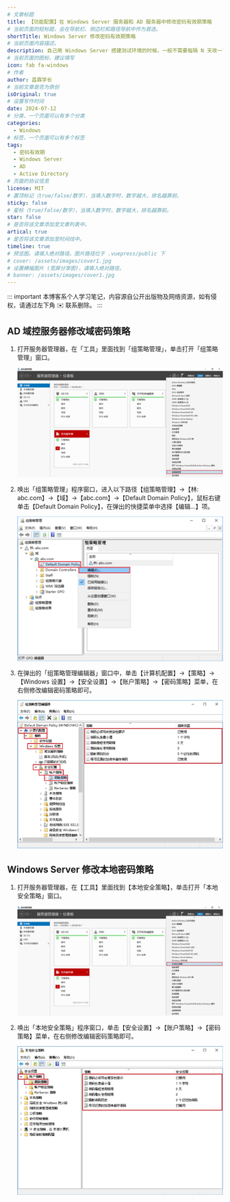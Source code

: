 ```yaml
---
# 文章标题
title: 【功能配置】在 Windows Server 服务器和 AD 服务器中修改密码有效期策略
# 当前页面的短标题，会在导航栏、侧边栏和路径导航中作为首选。
shortTitle: Windows Server 修改密码有效期策略
# 当前页面内容描述。
description: 自己用 Windows Server 搭建测试环境的时候，一般不需要每隔 N 天改一下密码，这里记录一下在 Windows Server 中和 AD 服务器中修改密码有效期策略的方法。
# 当前页面的图标，建议填写
icon: fab fa-windows
# 作者
author: 昌霖学长
# 当前文章是否为原创
isOriginal: true
# 设置写作时间
date: 2024-07-12
# 分类，一个页面可以有多个分类
categories: 
  - Windows
# 标签，一个页面可以有多个标签
tags: 
  - 密码有效期
  - Windows Server
  - AD
  - Active Directory
# 页面的协议信息
license: MIT 
# 置顶标记（true/false/数字），当填入数字时，数字越大，排名越靠前。
sticky: false
# 星标（true/false/数字），当填入数字时，数字越大，排名越靠前。
star: false
# 是否将该文章添加至文章列表中。
artical: true
# 是否将该文章添加至时间线中。
timeline: true
# 预览图。请填入绝对路径。图片路径位于 .vuepress/public 下
# cover: /assets/images/cover1.jpg
# 设置横幅图片 (宽屏分享图)，请填入绝对路径。
# banner: /assets/images/cover1.jpg
---
```


::: important
本博客系个人学习笔记，内容源自公开出版物及网络资源，如有侵权，请通过左下角 ✉️ 联系删除。
:::

## AD 域控服务器修改域密码策略

1. 打开服务器管理器，在「工具」里面找到「组策略管理」，单击打开「组策略管理」窗口。

    ![打开组策略管理器](/assets/postsimages/2024-07-12-WindowsServer和AD域修改密码有效期/01-打开组策略管理器.png)

2. 唤出「组策略管理」程序窗口，进入以下路径【组策略管理】→【林: abc.com】→【域】→【abc.com】→【Default Domain Policy】，鼠标右键单击【Default Domain Policy】，在弹出的快捷菜单中选择【编辑...】项。

    ![打开域的组策略管理编辑器](/assets/postsimages/2024-07-12-WindowsServer和AD域修改密码有效期/02-打开域的组策略管理编辑器.png)

3. 在弹出的「组策略管理编辑器」窗口中，单击【计算机配置】→【策略】→【Windows 设置】→【安全设置】→【账户策略】→【密码策略】菜单，在右侧修改编辑密码策略即可。

    ![修改AD域的密码策略](/assets/postsimages/2024-07-12-WindowsServer和AD域修改密码有效期/03-修改AD域的密码策略.png)

## Windows Server 修改本地密码策略

1. 打开服务器管理器，在【工具】里面找到【本地安全策略】，单击打开「本地安全策略」窗口。

    ![打开本地安全策略](/assets/postsimages/2024-07-12-WindowsServer和AD域修改密码有效期/04-打开本地安全策略.png)

2. 唤出「本地安全策略」程序窗口，单击【安全设置】→【账户策略】→【密码策略】菜单，在右侧修改编辑密码策略即可。

    ![修改WindowsServer本地密码策略](/assets/postsimages/2024-07-12-WindowsServer和AD域修改密码有效期/05-修改WindowsServer本地密码策略.png)

